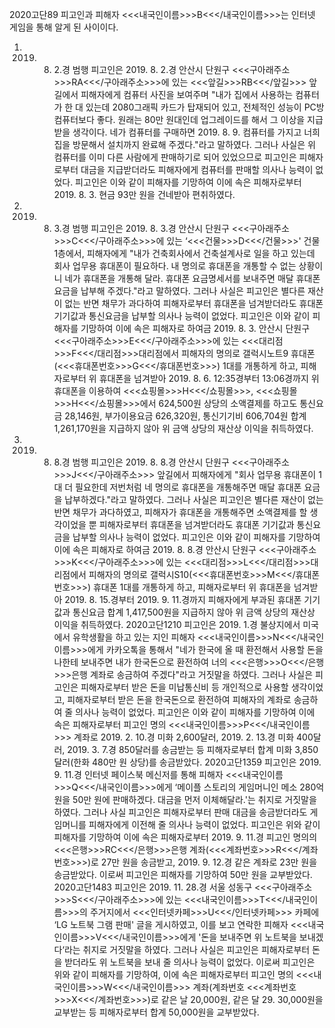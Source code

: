2020고단89
피고인과 피해자 <<<내국인이름>>>B<<</내국인이름>>>는 인터넷 게임을 통해 알게 된 사이이다.
1. 2019. 8. 2.경 범행
피고인은 2019. 8. 2.경 안산시 단원구 <<<구아래주소>>>RA<<</구아래주소>>>에 있는 <<<앞길>>>RB<<</앞길>>> 앞길에서 피해자에게 컴퓨터 사진을 보여주며 "내가 집에서 사용하는 컴퓨터가 한 대 있는데 2080그래픽 카드가 탑재되어 있고, 전체적인 성능이 PC방 컴퓨터보다 좋다. 원래는 80만 원대인데 업그레이드를 해서 그 이상을 지급받을 생각이다. 네가 컴퓨터를 구매하면 2019. 8. 9. 컴퓨터를 가지고 너희 집을 방문해서 설치까지 완료해 주겠다."라고 말하였다.
그러나 사실은 위 컴퓨터를 이미 다른 사람에게 판매하기로 되어 있었으므로 피고인은 피해자로부터 대금을 지급받더라도 피해자에게 컴퓨터를 판매할 의사나 능력이 없었다.
피고인은 이와 같이 피해자를 기망하여 이에 속은 피해자로부터 2019. 8. 3. 현금 93만 원을 건네받아 편취하였다.
2. 2019. 8. 3.경 범행
피고인은 2019. 8. 3.경 안산시 단원구 <<<구아래주소>>>C<<</구아래주소>>>에 있는 ‘<<<건물>>>D<<</건물>>>' 건물 1층에서, 피해자에게 "내가 건축회사에서 건축설계사로 일을 하고 있는데 회사 업무용 휴대폰이 필요하다. 내 명의로 휴대폰을 개통할 수 없는 상황이니 네가 휴대폰을 개통해 달라. 휴대폰 요금명세서를 보내주면 매달 휴대폰 요금을 납부해 주겠다."라고 말하였다.
그러나 사실은 피고인은 별다른 재산이 없는 반면 채무가 과다하여 피해자로부터 휴대폰을 넘겨받더라도 휴대폰 기기값과 통신요금을 납부할 의사나 능력이 없었다.
피고인은 이와 같이 피해자를 기망하여 이에 속은 피해자로 하여금 2019. 8. 3. 안산시 단원구 <<<구아래주소>>>E<<</구아래주소>>>에 있는 <<<대리점>>>F<<</대리점>>>대리점에서 피해자의 명의로 갤럭시노트9 휴대폰(<<<휴대폰번호>>>G<<</휴대폰번호>>>) 1대를 개통하게 하고, 피해자로부터 위 휴대폰을 넘겨받아 2019. 8. 6. 12:35경부터 13:06경까지 위 휴대폰을 이용하여 <<<쇼핑몰>>>H<<</쇼핑몰>>>, <<<쇼핑몰>>>H<<</쇼핑몰>>>에서 624,500원 상당의 소액결제를 하고도 통신요금 28,146원, 부가이용요금 626,320원, 통신기기비 606,704원 합계 1,261,170원을 지급하지 않아 위 금액 상당의 재산상 이익을 취득하였다.
3. 2019. 8. 8.경 범행
피고인은 2019. 8. 8.경 안산시 단원구 <<<구아래주소>>>J<<</구아래주소>>> 앞길에서 피해자에게 "회사 업무용 휴대폰이 1대 더 필요한데 저번처럼 네 명의로 휴대폰을 개통해주면 매달 휴대폰 요금을 납부하겠다."라고 말하였다.
그러나 사실은 피고인은 별다른 재산이 없는 반면 채무가 과다하였고, 피해자가 휴대폰을 개통해주면 소액결제를 할 생각이었을 뿐 피해자로부터 휴대폰을 넘겨받더라도 휴대폰 기기값과 통신요금을 납부할 의사나 능력이 없었다.
피고인은 이와 같이 피해자를 기망하여 이에 속은 피해자로 하여금 2019. 8. 8.경 안산시 단원구 <<<구아래주소>>>K<<</구아래주소>>>에 있는 <<<대리점>>>L<<</대리점>>>대리점에서 피해자의 명의로 갤럭시S10(<<<휴대폰번호>>>M<<</휴대폰번호>>>) 휴대폰 1대를 개통하게 하고, 피해자로부터 위 휴대폰을 넘겨받아 2019. 8. 15.경부터 2019. 9. 11.경까지 피해자에게 부과된 휴대폰 기기값과 통신요금 합계 1,417,500원을 지급하지 않아 위 금액 상당의 재산상 이익을 취득하였다.
2020고단1210
피고인은 2019. 1.경 불상지에서 미국에서 유학생활을 하고 있는 지인 피해자 <<<내국인이름>>>N<<</내국인이름>>>에게 카카오톡을 통해서 "네가 한국에 올 때 환전해서 사용할 돈을 나한테 보내주면 내가 한국돈으로 환전하여 너의 <<<은행>>>O<<</은행>>>은행 계좌로 송금하여 주겠다"라고 거짓말을 하였다.
그러나 사실은 피고인은 피해자로부터 받은 돈을 미납통신비 등 개인적으로 사용할 생각이었고, 피해자로부터 받은 돈을 한국돈으로 환전하여 피해자의 계좌로 송금하여 줄 의사나 능력이 없었다.
피고인은 이와 같이 피해자를 기망하여 이에 속은 피해자로부터 피고인 명의 <<<내국인이름>>>P<<</내국인이름>>> 계좌로 2019. 2. 10.경 미화 2,600달러, 2019. 2. 13.경 미화 400달러, 2019. 3. 7.경 850달러를 송금받는 등 피해자로부터 합계 미화 3,850달러(한화 480만 원 상당)를 송금받았다.
2020고단1359
피고인은 2019. 9. 11.경 인터넷 페이스북 메신저를 통해 피해자 <<<내국인이름>>>Q<<</내국인이름>>>에게 ‘메이플 스토리의 게임머니인 메소 280억 원을 50만 원에 판매하겠다. 대금을 먼저 이체해달라.'는 취지로 거짓말을 하였다.
그러나 사실 피고인은 피해자로부터 판매 대금을 송금받더라도 게임머니를 피해자에게 이전해 줄 의사나 능력이 없었다.
피고인은 위와 같이 피해자를 기망하여 이에 속은 피해자로부터 2019. 9. 11.경 피고인 명의의 <<<은행>>>RC<<</은행>>>은행 계좌(<<<계좌번호>>>R<<</계좌번호>>>)로 27만 원을 송금받고, 2019. 9. 12.경 같은 계좌로 23만 원을 송금받았다.
이로써 피고인은 피해자를 기망하여 50만 원을 교부받았다.
2020고단1483
피고인은 2019. 11. 28.경 서울 성동구 <<<구아래주소>>>S<<</구아래주소>>>에 있는 <<<내국인이름>>>T<<</내국인이름>>>의 주거지에서 <<<인터넷카페>>>U<<</인터넷카페>>> 카페에 ‘LG 노트북 그램 판매' 글을 게시하였고, 이를 보고 연락한 피해자 <<<내국인이름>>>V<<</내국인이름>>>에게 '돈을 보내주면 위 노트북을 보내겠다‘라는 취지로 거짓말을 하였다.
그러나 사실은 피고인은 피해자로부터 돈을 받더라도 위 노트북을 보내 줄 의사나 능력이 없었다.
이로써 피고인은 위와 같이 피해자를 기망하여, 이에 속은 피해자로부터 피고인 명의 <<<내국인이름>>>W<<</내국인이름>>> 계좌(계좌번호 <<<계좌번호>>>X<<</계좌번호>>>)로 같은 날 20,000원, 같은 달 29. 30,000원을 교부받는 등 피해자로부터 합계 50,000원을 교부받았다.